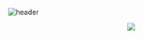 ![header](https://capsule-render.vercel.app/api?type=waving&color=gradient&height=160&section=header&text=Hi!%20I'm%20Haemin!&fontAlign=75&fontAlignY=40&fontSize=40&fontColor=000000?height=300&)
<div align="center">

  <img src = "https://user-images.githubusercontent.com/121204952/221412355-601d580f-056f-45cc-ba5d-e765485f3202.gif">
</div>
